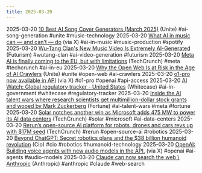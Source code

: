 ```yaml
---
title: 2025-03-20
---
```


2025-03-20 [10 Best AI Song Cover Generators (March 2025)](https://www.unite.ai/best-ai-song-cover-generators/) (Unite) #ai-song-generation #unite #music-technology
2025-03-20 [What AI in music can — and can’t — do](https://www.vox.com/the-highlight/358201/how-does-ai-music-work-benefits-creativity-production-spotify) (via X) #ai-in-music #music-production #spotify
2025-03-20 [Wu-Tang Clan's New Music Video Is Extremely AI-Generated](https://futurism.com/wu-tang-clan-video-ai) (Futurism) #wutang-clan #ai-video-generation #futurism
2025-03-20 [Meta AI is finally coming to the EU, but with limitations](https://techcrunch.com/2025/03/20/meta-ai-is-finally-coming-to-the-eu-but-with-limitations/) (TechCrunch) #meta #techcrunch #ai-in-eu
2025-03-20 [Why the Open Web Is at Risk in the Age of AI Crawlers](https://www.unite.ai/why-the-open-web-is-at-risk-in-the-age-of-ai-crawlers/) (Unite) #unite #open-web #ai-crawlers
2025-03-20 [o1-pro now available in API](https://x.com/OpenAIDevs/status/1902485690958450871) (via X) #o1-pro #openai #api-access
2025-03-20 [AI Watch: Global regulatory tracker - United States](https://www.whitecase.com/insight-our-thinking/ai-watch-global-regulatory-tracker-united-states) (Whitecase) #ai-in-government #whitecase #regulatory-tracker
2025-03-20 [Inside the AI talent wars where research scientists get multimillion-dollar stock grants and wooed by Mark Zuckerberg](https://fortune.com/2025/03/15/ai-talent-wars-startups-google-meta-openai-hiring-scientists-stock-salaries/) (Fortune) #ai-talent-wars #meta #fortune
2025-03-20 [Solar notches another win as Microsoft adds 475 MW to power its AI data centers](https://techcrunch.com/2025/03/20/solar-notches-another-win-as-microsoft-adds-475-mw-to-power-its-ai-data-centers/) (TechCrunch) #solar #microsoft #ai-data-centers
2025-03-20 [Rerun’s open-source AI platform for robots, drones and cars revs up with $17M seed](https://techcrunch.com/2025/03/20/reruns-open-source-ai-platform-for-robots-drones-and-cars-revs-up-with-17m-seed/) (TechCrunch) #rerun #open-source-ai #robotics
2025-03-20 [Beyond ChatGPT: Secret robotics plans and the $38 billion humanoid revolution](https://www.cio.com/article/3849435/beyond-chatgpt-secret-robotics-plans-and-the-38-billion-humanoid-revolution.html) (Cio) #cio #robotics #humanoid-technology
2025-03-20 [OpenAI: Building voice agents with new audio models in the API.](https://x.com/OpenAI/status/1902763432300122450) (via X) #openai #ai-agents #audio-models
2025-03-20 [Claude can now search the web \ Anthropic](https://www.anthropic.com/news/web-search) (Anthropic) #anthropic #claude #web-search
